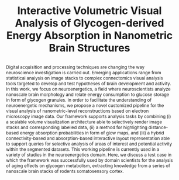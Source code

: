 ---
# this file is written in YAML http://docs.ansible.com/ansible/latest/YAMLSyntax.html
# all lines with a leading sharp are comments and will not be compiled
# longer blocks of text should start with a a leading > to escape all special characters

# URL handle for generated webpage
slug:       glam

#specifies layout to be used for page generation (do not modify)
layout:     publication

#publication title
title:      >
 Interactive Volumetric Visual Analysis of Glycogen-derived Energy Absorption in Nanometric Brain Structures

#include in selected publications on front page (optional, delete line if not applicable)
display:	selected

#list all publication authors in correct order
authors:
 - Marco Agus
 - Corrado Cali
 - Ali Al-Awami
 - Enrico Gobbetti
 - Pierre Magistretti
 - Markus Hadwiger
 
#insert publication venue (displayed on publication page)
venue:      >
  Computer Graphics Forum, Vol.38, No.3 (Proceedings of 21st EG/VGTC Conference on Visualization)
   
#insert short venue (displayed in box in publication list)
shortvenue: >
   EuroVis 2019

#specify publication year
year:       2019

#insert abstract of publication
abstract:   >
   Digital acquisition and processing techniques are changing the way neuroscience investigation is carried out. Emerging applications range from statistical analysis on image stacks to complex connectomics visual analysis tools targeted to develop and test hypotheses of brain development and activity. In this work, we focus on neuroenergetics, a field where neuroscientists analyze nanoscale brain morphology and relate energy consumption to glucose storage in form of glycogen granules. In order to facilitate the understanding of neuroenergetic mechanisms, we propose a novel customized pipeline for the visual analysis of nanometric-level reconstructions based on electron microscopy image data. Our framework supports analysis tasks by combining (i) a scalable volume visualization architecture able to selectively render image stacks and corresponding labelled data, (ii) a method for highlighting distance-based energy absorption probabilities in form of glow maps, and (iii) a hybrid connectivity-based and absorption-based interactive layout representation able to support queries for selective analysis of areas of interest and potential activity within the segmented datasets. This working pipeline is currently used in a variety of studies in the neuroenergetics domain. Here, we discuss a test case in which the framework was successfully used by domain scientists for the analysis of aging effects on glycogen metabolism, extracting knowledge from a series of nanoscale brain stacks of rodents somatosensory cortex.
 
#link to hi-res teaser image of publication (please make sure the image is wide, e.g. aspect ratio between 4:2 and 4:1) 
teaser:     './publications/2019_agus_glam.jpg'

#link to smaller thumbnail image of publication (please make sure the aspect ratio is 3:2, suggested size is 150x100px)
thumbnail:  './publications/2019_agus_glam_thumbnail.jpg'

#link to publication video (optional): you can either upload the video to our website (insert local link) or host it on youtube or vimeo (in this case insert the youtube/vimeo link)
video:      './publications/2019_agus_glam.mp4'

#link to talk video (optional): you can either upload the video to our website (insert local link) or host it on youtube or vimeo (in this case insert the youtube/vimeo link)
#talk:       'https://vimeo.com/237673207'

#link to publication pdf (optional)
pdf:        './publications/2019_agus_glam.pdf'


#insert citation. please format citation by inserting <br> at line breaks, &nbsp;&nbsp; will insert a tab character to prettify the citation
citation:   >
  @article{Agus2019ivv,<br>
   &nbsp;&nbsp;title = {Interactive Volumetric Visual Analysis of Glycogen-derived Energy Absorption in Nanometric Brain Structures},<br>
   &nbsp;&nbsp;author = {Ronell Sicat and Jiabao Li and JunYoung Choi and Maxime Cordeil and Won-ki Jeong and Benjamin Bach and Hanspeter PfisterMarco Agus and Corrado Cal\`i and Ali Al-Awami and Enrico Gobbetti and Pierre Magistretti and Markus Hadwiger},<br>
   &nbsp;&nbsp;journal = {Computer Graphics Forum},<br>
   &nbsp;&nbsp;year = {2019}<br>
   &nbsp;&nbsp;volume = {38},<br>
   &nbsp;&nbsp;number = {3},<br>
  }
  
#insert links to additional material for the publication (optional)
#links need a title, a URL and a type (this defines the link icon) which can be one of the following values: code, archive, files, slides or text (this is the default icon)
links: 
# - title: Code
# type:  github
#   url:   'https://github.com/ronellsicat/DxR'
# - title: ExampleSlides
#   type:  slides
#   url:   './publications/presentation.pptx' 
   
#don't forget the leading and trailing --- in a YAML file
---